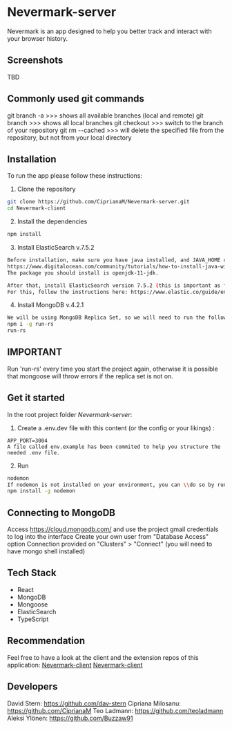 # Nevermark-server

Nevermark is an app designed to help you better track and interact with your browser history.

## Screenshots

TBD

## Commonly used git commands

git branch -a >>> shows all available branches (local and remote)
git branch >>> shows all local branches
git checkout <nameOfBranch> >>> switch to the <nameOfBranch> branch of your repository
git rm --cached <nameOfFile> >>> will delete the specified file from the repository, but not from your local directory


## Installation

To run the app please follow these instructions:

1. Clone the repository
```bash
git clone https://github.com/CiprianaM/Nevermark-server.git
cd Nevermark-client
```
2. Install the dependencies
```bash
npm install
```

3. Install ElasticSearch v.7.5.2
```bash
Before installation, make sure you have java installed, and JAVA_HOME configured. A good guide \\for Linux users can be found here:
https://www.digitalocean.com/community/tutorials/how-to-install-java-with-apt-on-ubuntu-18-04
The package you should install is openjdk-11-jdk.

After that, install ElasticSearch version 7.5.2 (this is important as functionalities change significantly between versions).
For this, follow the instructions here: https://www.elastic.co/guide/en/elasticsearch/reference/current/install-elasticsearch.html
```
4. Install MongoDB v.4.2.1
```bash
We will be using MongoDB Replica Set, so we will need to run the following 2 commands:
npm i -g run-rs
run-rs

```
## IMPORTANT
Run 'run-rs' every time you start the project again, otherwise it is possible that mongoose will throw errors if the replica set is not on.

## Get it started
In the root project folder *Nevermark-server*:

1. Create a .env.dev file with this content (or the config or your likings) :
```
APP_PORT=3004
A file called env.example has been commited to help you structure the needed .env file.
```

2. Run
```bash
nodemon
If nodemon is not installed on your environment, you can \\do so by running the following command:
npm install -g nodemon
```
## Connecting to MongoDB
Access https://cloud.mongodb.com/ and use the project gmail credentials to log into the interface
Create your own user from "Database Access" option
Connection provided on "Clusters" > "Connect" (you will need to have mongo shell installed)


## Tech Stack
* React
* MongoDB
* Mongoose
* ElasticSearch
* TypeScript


## Recommendation
Feel free to have a look at the client and the extension repos of this application:
[Nevermark-client](https://github.com/CiprianaM/Nevermark-client.git)
[Nevermark-client](https://github.com/CiprianaM/Nevermark-extension.git)

## Developers
David Stern: https://github.com/dav-stern
Cipriana Milosanu: https://github.com/CiprianaM
Teo Ladmann: https://github.com/teoladmann
Aleksi Ylönen: https://github.com/Buzzaw91